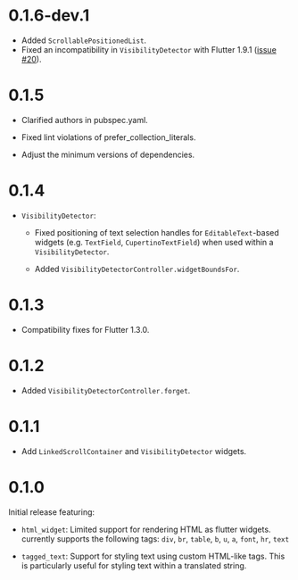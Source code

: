 # 0.1.6-dev.1

* Added `ScrollablePositionedList`.
* Fixed an incompatibility in `VisibilityDetector` with Flutter 1.9.1
  ([issue #20](https://github.com/google/flutter.widgets/issues/20)).

# 0.1.5

* Clarified authors in pubspec.yaml.

* Fixed lint violations of prefer_collection_literals.

* Adjust the minimum versions of dependencies.

# 0.1.4

* `VisibilityDetector`:

  * Fixed positioning of text selection handles for `EditableText`-based
    widgets (e.g. `TextField`, `CupertinoTextField`) when used within a
    `VisibilityDetector`.

  * Added `VisibilityDetectorController.widgetBoundsFor`.

# 0.1.3

* Compatibility fixes for Flutter 1.3.0.

# 0.1.2

* Added `VisibilityDetectorController.forget`.

# 0.1.1

* Add `LinkedScrollContainer` and `VisibilityDetector` widgets.

# 0.1.0

Initial release featuring:

* `html_widget`: Limited support for rendering HTML as flutter widgets.
  currently supports the following tags:
  `div`, `br`, `table`, `b`, `u`, `a`, `font`, `hr`, `text`

* `tagged_text`: Support for styling text using custom HTML-like tags. This is
  particularly useful for styling text within a translated string.
